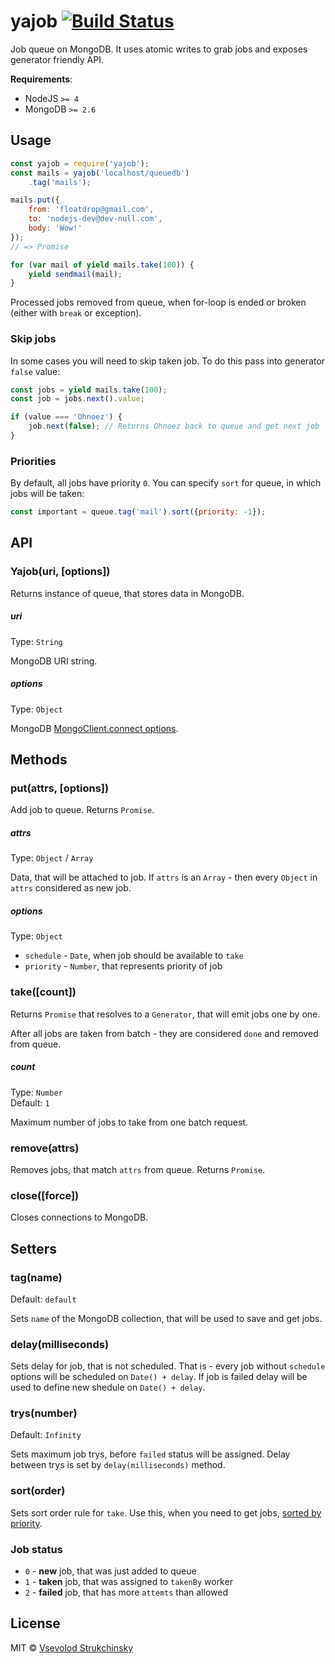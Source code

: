 # yajob [![Build Status](https://travis-ci.org/floatdrop/yajob.svg?branch=master)](https://travis-ci.org/floatdrop/yajob)

Job queue on MongoDB. It uses atomic writes to grab jobs and exposes generator friendly API.

__Requirements__:

 * NodeJS `>= 4`
 * MongoDB `>= 2.6`

## Usage

```js
const yajob = require('yajob');
const mails = yajob('localhost/queuedb')
    .tag('mails');

mails.put({
    from: 'floatdrop@gmail.com',
    to: 'nodejs-dev@dev-null.com',
    body: 'Wow!'
});
// => Promise

for (var mail of yield mails.take(100)) {
    yield sendmail(mail);
}
```

Processed jobs removed from queue, when for-loop is ended or broken (either with `break` or exception).

### Skip jobs

In some cases you will need to skip taken job. To do this pass into generator `false` value:

```js
const jobs = yield mails.take(100);
const job = jobs.next().value;

if (value === 'Ohnoez') {
    job.next(false); // Returns Ohnoez back to queue and get next job
}
```

### Priorities

By default, all jobs have priority `0`. You can specify `sort` for queue, in which jobs will be taken:

```js
const important = queue.tag('mail').sort({priority: -1});
```

## API

### Yajob(uri, [options])

Returns instance of queue, that stores data in MongoDB.

##### uri  
Type: `String`  

MongoDB URI string.

##### options  
Type: `Object`  

MongoDB [MongoClient.connect options](http://mongodb.github.io/node-mongodb-native/2.1/api/MongoClient.html).


## Methods

### put(attrs, [options])

Add job to queue. Returns `Promise`.

##### attrs
Type: `Object` / `Array`

Data, that will be attached to job. If `attrs` is an `Array` - then every `Object` in `attrs` considered as new job.

##### options
Type: `Object`

 * `schedule` - `Date`, when job should be available to `take`
 * `priority` - `Number`, that represents priority of job

### take([count])

Returns `Promise` that resolves to a `Generator`, that will emit jobs one by one.

After all jobs are taken from batch - they are considered `done` and removed from queue.

##### count
Type: `Number`  
Default: `1`

Maximum number of jobs to take from one batch request.

### remove(attrs)

Removes jobs, that match `attrs` from queue. Returns `Promise`.

### close([force])

Closes connections to MongoDB.

## Setters

### tag(name)
Default: `default`

Sets `name` of the MongoDB collection, that will be used to save and get jobs.

### delay(milliseconds)

Sets delay for job, that is not scheduled. That is - every job without `schedule` options will be scheduled on `Date() + delay`.
If job is failed delay will be used to define new shedule on `Date() + delay`.

### trys(number)
Default: `Infinity`

Sets maximum job trys, before `failed` status will be assigned.
Delay between trys is set by `delay(milliseconds)` method.

### sort(order)

Sets sort order rule for `take`. Use this, when you need to get jobs, [sorted by priority](#priorities).

### Job status

* `0` - __new__ job, that was just added to queue
* `1` - __taken__ job, that was assigned to `takenBy` worker
* `2` - __failed__ job, that has more `attemts` than allowed

## License

MIT © [Vsevolod Strukchinsky](floatdrop@gmail.com)
